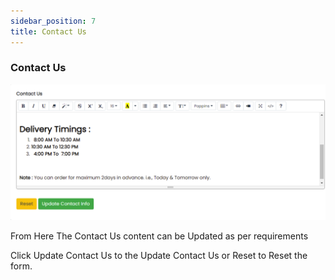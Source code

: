 ```yaml
---
sidebar_position: 7
title: Contact Us
---
```


### Contact Us

<div class="promo">
    <img class="bordered" src="/img/contact_us.jpg" alt="sample3"/>
</div>

From Here The Contact Us content can be Updated as per requirements

Click Update Contact Us to the Update Contact Us or Reset to Reset the form. 
